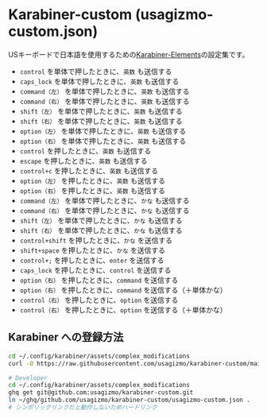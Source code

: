 # Karabiner-custom (usagizmo-custom.json)

USキーボードで日本語を使用するための[Karabiner-Elements](https://karabiner-elements.pqrs.org/)の設定集です。

- `control` を単体で押したときに、`英数` も送信する
- `caps_lock` を単体で押したときに、`英数` も送信する
- `command（左）` を単体で押したときに、`英数` も送信する
- `command（右）` を単体で押したときに、`英数` も送信する
- `shift（左）` を単体で押したときに、`英数` も送信する
- `shift（右）` を単体で押したときに、`英数` も送信する
- `option（左）` を単体で押したときに、`英数` も送信する
- `option（右）` を単体で押したときに、`英数` も送信する
- `control` を押したときに、`英数` も送信する
- `escape` を押したときに、`英数` も送信する
- `control+c` を押したときに、`英数` も送信する
- `option（左）` を押したときに、`英数` も送信する
- `option（右）` を押したときに、`英数` も送信する
- `command（左）` を単体で押したときに、`かな` も送信する
- `command（右）` を単体で押したときに、`かな` も送信する
- `shift（左）` を単体で押したときに、`かな` も送信する
- `shift（右）` を単体で押したときに、`かな` も送信する
- `control+shift` を押したときに、`かな` を送信する
- `shift+space` を押したときに、`かな` を送信する
- `control+;` を押したときに、`enter` を送信する
- `caps_lock` を押したときに、`control` を送信する
- `option（右）` を押したときに、`command` を送信する
- `option（右）` を押したときに、`command` を送信する（＋単体かな）
- `control（右）` を押したときに、`option` を送信する
- `control（右）` を押したときに、`option` を送信する（＋単体かな）

## Karabiner への登録方法

```bash
cd ~/.config/karabiner/assets/complex_modifications
curl -O https://raw.githubusercontent.com/usagizmo/karabiner-custom/main/usagizmo-custom.json

# Developer
cd ~/.config/karabiner/assets/complex_modifications
ghq get git@github.com:usagizmo/karabiner-custom.git
ln ~/ghq/github.com/usagizmo/karabiner-custom/usagizmo-custom.json .
# シンボリックリンクだと動作しないためハードリンク
```
